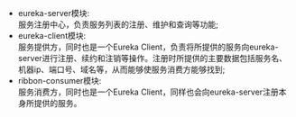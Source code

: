 - eureka-server模块:<br/>
服务注册中心，负责服务列表的注册、维护和查询等功能;
- eureka-client模块:<br/>
服务提供方，同时也是一个Eureka&nbsp;Client，负责将所提供的服务向eureka-server进行注册、续约和注销等操作。注册时所提供的主要数据包括服务名、机器ip、端口号、域名等，从而能够使服务消费方能够找到;
- ribbon-consumer模块:<br/>
服务消费方，同时也是一个Eureka&nbsp;Client，同样也会向eureka-server注册本身所提供的服务。


